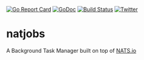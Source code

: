 [![Go Report Card](https://goreportcard.com/badge/gomodules.xyz/natjobs)](https://goreportcard.com/report/gomodules.xyz/natjobs)
[![GoDoc](https://godoc.org/gomodules.xyz/natjobs?status.svg "GoDoc")](https://godoc.org/gomodules.xyz/natjobs)
[![Build Status](https://github.com/gomodules/natjobs/workflows/CI/badge.svg)](https://github.com/gomodules/natjobs/actions?workflow=CI)
[![Twitter](https://img.shields.io/twitter/follow/appscodehq.svg?style=social&logo=twitter&label=Follow)](https://twitter.com/intent/follow?screen_name=AppsCodeHQ)

# natjobs

A Background Task Manager built on top of [NATS.io](https://nats.io/)
